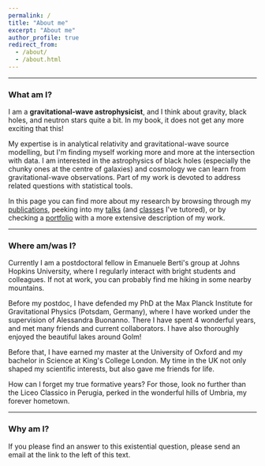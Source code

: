 ```yaml
---
permalink: /
title: "About me"
excerpt: "About me"
author_profile: true
redirect_from: 
  - /about/
  - /about.html
---
```



------------

### What am I?

I am a **gravitational-wave astrophysicist**, and I think about gravity, black holes, and neutron stars quite a bit. In my book, it does not get any more exciting that this! 

My expertise is in analytical relativity and gravitational-wave source modelling, but I'm finding myself working more and more at the intersection with data. I am interested in the astrophysics of black holes (especially the chunky ones at the centre of galaxies) and cosmology we can learn from gravitational-wave observations. Part of my work is devoted to address related questions with statistical tools.

In this page you can find more about my research by browsing through my [publications](https://aantonelli94.github.io/publications/), peeking into my [talks](https://aantonelli94.github.io/talks/) (and [classes](https://aantonelli94.github.io/teaching/)  I've tutored), or by checking a [portfolio](https://aantonelli94.github.io/portfolio/) with a more extensive description of my work.


-------------

### Where am/was I?

Currently I am a postdoctoral fellow in Emanuele Berti's group at Johns Hopkins University, where I regularly interact with bright students and colleagues. If not at work, you can probably find me hiking in some nearby mountains.

Before my postdoc, I have defended my PhD at the Max Planck Institute for Gravitational Physics (Potsdam, Germany), where I have worked under the supervision of Alessandra Buonanno.
There I have spent 4 wonderful years, and met many friends and current collaborators. I have also thoroughly enjoyed the beautiful lakes around Golm!

Before that, I have earned my master at the University of Oxford and my bachelor in Science at King's College London. My time in the UK not only shaped my scientific interests, but also gave me friends for life.

How can I forget my true formative years? For those, look no further than the Liceo Classico in Perugia, perked in the wonderful hills of Umbria, my forever hometown.


-------------

### Why am I?

If you please find an answer to this existential question, please send an email at the link to the left of this text.

